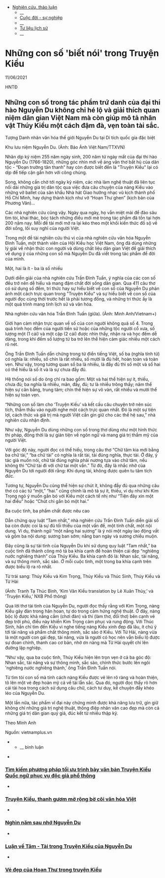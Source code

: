 <!-- source: https://m.nguyendu.vn/?chitiet=167&nhung-con-so--biet-noi--trong-truyen-kieu.html -->

* [Nghiên cứu, thảo luận](?chuyenmuc=29&nghien-cuu--thao-luan.html)
  * __
  * [Cuộc đời - sự nghiệp](?chuyenmuc=11&cuoc-doi-_-su-nghiep.html)
  * __
  * [Tư liệu lịch sử](?chuyenmuc=12&tu-lieu-lich-su.html)
  * __

# Những con số 'biết nói' trong Truyện Kiều

11/06/2021

HNTĐ

##  Những con số trong tác phẩm trứ danh của đại thi hào Nguyễn Du không chỉ hé lộ và giải thích quan niệm dân gian Việt Nam mà còn giúp mô tả nhân vật Thúy Kiều một cách đậm đà, vẹn toàn tài sắc.

Tượng Danh nhân văn hóa thế giới Nguyễn Du tại Di tích quốc gia đặc biệt

Khu lưu niệm Nguyễn Du. (Ảnh: Báo Ảnh Việt Nam/TTXVN)



Nhân dịp kỷ niệm 255 năm ngày sinh, 200 năm từ ngày mất của đại thi hào Nguyễn Du (1766-1820), những góc nhìn mới về áng văn thơ bất hủ của dân tộc - “Đoạn trường tân thanh” hay còn được biết đến là "Truyện Kiều" lại có dịp để tiếp cận gần hơn với công chúng.



Song, không cần chờ tới ngày kỷ niệm, các nhà làm nghệ thuật đã liên tục nối dài những giá trị dân tộc qua việc đưa câu chuyện của nàng Kiều vào những vở ballet của sân khấu Nhà hát Giao hưởng nhạc vũ kịch thành phố Hồ Chí Minh, hay dựng thành kịch như vở “Hoạn Thư ghen” (kịch bản của Phương Văn)...



Các nhà nghiên cứu cũng vậy. Ngày qua ngày, họ vẫn miệt mài để đào sâu tìm tòi, khai thác, bóc tách những điều mới mẻ trong tác phẩm đã tồn tại hơn 200 năm nay. Mỗi đề tài mới mở ra lại kéo theo một khối kiến thức đồ sộ về đời sống, lối suy nghĩ của người Việt.



Trong một đề tài nghiên cứu thú vị của nhà nghiên cứu văn hóa Nguyễn Đình Tuấn, một thành viên của Hội Kiều học Việt Nam, ông đã dùng những lý giải về nhận thức con người và dùng chất liệu dân gian Việt để giải thích về dụng ý của những con số mà Nguyễn Du đã viết trong tác phẩm để đời của mình.



Một, hai là ít - ba là số nhiều



Dưới diễn giải của nhà nghiên cứu Trần Đình Tuấn, ý nghĩa của các con số đều trở nên dễ hiểu và mang đậm chất đời sống dân gian. Qua 411 câu thơ có sử dụng số đếm, tri thức hay sự hiểu biết về con số của Nguyễn Du phản ánh một cách trực quan trong "Truyện Kiều" và sự hiểu biết về con số của người đọc cùng thời trước hết là phải tương đồng, và những tri thức ấy là một quá trình mang tính lịch sử và văn hóa.



Nhà nghiên cứu văn hóa Trần Đình Tuấn (giữa). (Ảnh: Minh Anh/Vietnam+)



Giới hạn cảm nhận trực quan về số của con người không quá số 4. Trong quá trình học đếm của người tiền sử hoặc của những tộc người cổ xưa, số lượng một (1 cái) và một cặp (2 cái) được nhìn thấy, nhận ra và học đếm dễ dàng, trong khi đếm số lượng từ ba trở lên thể hiện cảm giác nhiều một cách rõ nét.



Ông Trần Đình Tuấn dẫn chứng trong từ điển tiếng Việt, số ba (nghĩa tính từ) có nghĩa là: nhiều, số chín là rất nhiều, số mười là đủ hết, hoàn toàn và toàn vẹn. Như vậy, trong tương quan số ba là nhiều, là đầy đủ thì số một và số hai có thể hiểu là số ít và là sự chưa đầy đủ.



Hệ thống nói số do ông chỉ ra bao gồm: Một và hai thể hiện sự ít, thiếu, chưa đủ; ba nghĩa là nhiều, mãn, đầy, đủ; tư là nhiều trông thấy; năm thể hiện sự cân bằng, trung tâm; chín thể hiện sự vô vàn, rất nhiều và mười thể hiện sự toàn vẹn.



“Những con số làm cho ‘Truyện Kiều’ và kết cấu câu chuyện trở nên súc tích, thẩm thấu vào người nghe một cách trực quan nhất. Đó là một sự tiện lợi, cách thức và giá trị mà người Việt cần gìn giữ cho các thế hệ sau,” nhà nghiên cứu nhận định.



Như vậy, Nguyễn Du dùng những con số trong thơ dùng như một hình thức thi pháp, đồng thời là sự giản tiện về ngôn ngữ và mang giá trị thẩm mỹ của người Việt.



Với góc độ này, người đọc có thể hiểu, trong câu thơ “Chữ tâm kia mới bằng ba chữ tài,” “ba chữ tài” có nghĩa là rất tài, tài đúng nghĩa, thực tài. Ở đây, ý tác giả muốn nói, chữ tài đúng nghĩa phải nương tựa vào chữ tâm, nếu không thì “Chữ tài đi với chữ tai một vần.” Từ đó, đây là nhắc nhở của Nguyễn Du tới người đời rằng: Khi dụng tài, không được quên tu tâm tích đức.



Tương tự, Nguyễn Du cũng thể hiện sự chút ít, không đầy đủ qua những câu thơ có các từ “một,” “hai.” cũng chính là mô tả sự ít, thiếu, ví dụ như khi Kim Trọng ngỏ ý muốn gắn bó với Kiều một cách tế nhị như “Tiện đây xin một hai điều” hoặc “Chút chi gắn bó một hai.”



Ba cuộc tình, ba phẩm chất được nêu cao



Dẫn chứng quy luật “Tam nhất,” nhà nghiên cứu Trần Đình Tuấn diễn giải số ba còn được coi là sự đủ tối thiểu của một vấn đề, một tính chất, một nội dung. Ví dụ, thành ngữ “một nắng hai sương” là ý nói một ngày lao động vất vả gồm ba nội dung: sương ban sớm; nắng ban ngày và sương chiều muộn.



Đây cũng là sự tài tình của Nguyễn Du khi sử dụng quy luật “Tam nhất,” ba cuộc tình đã thành công mô tả ba khía cạnh để hoàn thiện cái đẹp “nghiêng nước nghiêng thành” của Thúy Kiều. Ba khía cạnh đó là: Nhan sắc, tài năng, và sự thông minh, sắc sảo. Ở mỗi cuộc tình, một trong ba khía cạnh trên được biểu lộ ra rõ nhất.



Từ trái sang: Thúy Kiều và Kim Trọng, Thúy Kiều và Thúc Sinh, Thúy Kiều và Từ Hải

(Ảnh: Tranh Tạ Thúc Bình, ‘Kim Vân Kiều translation by Lê Xuân Thủy,’ và 'Truyện Kiều,’ NXB Phổ thông)



Qua lời thơ tài tình của Nguyễn Du, người đọc thấy rằng với Kim Trọng, nàng Kiều gảy đàn trong hân hoan, tự do trong cảm hứng nghệ thuật. Ở đây, nàng bộc lộ được khả năng cầm (chơi đàn) và thi (làm thơ, đối thơ) bên cạnh vẻ đẹp trời phú, điều này khiến Kim Trọng cảm phục và rung động. Với Thúc Sinh, hắn chỉ tìm đến Kiều vì nghe tiếng nàng Kiều xinh đẹp đã lâu, ít chú ý tới tài năng và phẩm chất thông minh, sắc sảo ở Kiều. Với Từ Hải, nàng vừa là một người con gái đẹp, tài năng, vừa là người có học nên vẫn biểu lộ được sự đoan chính, thanh cao cơ bản, nhờ ơn nàng mà Từ Hải quyết chí lên đường lập nghiệp.



"Như vậy, qua ba cuộc tình, Thúy Kiều hiện lên trọn vẹn ở cả ba góc độ: Nhan sắc, tài năng và sự thông minh, sắc sảo, chính thức bước lên ngôi 'nghiêng nước nghiêng thành,' ông Trần Đình Tuấn nói.



Từ tìm tòi con số mà tính cách nàng Kiều được vẽ lên rõ ràng và hoàn thiện, tô lên một vẻ đẹp hoàn mỹ cả về tài lẫn sắc. Qua đó, người đọc thấy rõ hơn cái tài hoa trong cách sử dụng câu chữ, cách tư duy, kể chuyện đầy khéo léo của Nguyễn Du.



Một lần nữa, tác phẩm vĩ đại này chứng minh được khả năng lưu trữ, gìn giữ không chỉ những giá trị nghệ thuật, thông điệp nhân văn cao đẹp mà còn cả những giá trị dân gian quý giá, đúc kết từ nhiều thập kỷ.



Theo Minh Anh

Nguồn: vietnamplus.vn

  *   * __ bình luận

  * [ ](?chitiet=15324&tim-kiem-phuong-phap-toi-uu-trinh-bay-van-ban-truyen-kieu-quoc-ngu-phuc-vu-doc-gia-pho-thong.html "Tìm kiếm phương pháp tối ưu trình bày văn bản Truyện Kiều Quốc ngữ phục vụ độc giả phổ thông")

### [Tìm kiếm phương pháp tối ưu trình bày văn bản Truyện Kiều Quốc ngữ phục vụ độc giả phổ thông](?chitiet=15324&tim-kiem-phuong-phap-toi-uu-trinh-bay-van-ban-truyen-kieu-quoc-ngu-phuc-vu-doc-gia-pho-thong.html "Tìm kiếm phương pháp tối ưu trình bày văn bản Truyện Kiều Quốc ngữ phục vụ độc giả phổ thông")

  * [ ](?chitiet=11327&truyen-kieu--thanh-guom-mo-rong-bo-coi-van-hoa-viet.html "Truyện Kiều, thanh gươm mở rộng bờ cõi văn hóa Việt")

### [Truyện Kiều, thanh gươm mở rộng bờ cõi văn hóa Việt](?chitiet=11327&truyen-kieu--thanh-guom-mo-rong-bo-coi-van-hoa-viet.html "Truyện Kiều, thanh gươm mở rộng bờ cõi văn hóa Việt")

  * [ ](?chitiet=8324&nghin-nam-sau-nho-nguyen-du.html "Nghìn năm sau nhớ Nguyễn Du")

### [Nghìn năm sau nhớ Nguyễn Du](?chitiet=8324&nghin-nam-sau-nho-nguyen-du.html "Nghìn năm sau nhớ Nguyễn Du")

  * [ ](?chitiet=8322&luan-ve-tam-_-tai-trong-truyen-kieu-cua-nguyen-du.html "Luận về Tâm - Tài trong Truyện Kiều của Nguyễn Du")

### [Luận về Tâm - Tài trong Truyện Kiều của Nguyễn Du](?chitiet=8322&luan-ve-tam-_-tai-trong-truyen-kieu-cua-nguyen-du.html "Luận về Tâm - Tài trong Truyện Kiều của Nguyễn Du")

  * [ ](?chitiet=2312&ve-dep-cua-hoan-thu-trong-truyen-kieu.html "Vẻ đẹp của Hoạn Thư trong truyện Kiều")

### [Vẻ đẹp của Hoạn Thư trong truyện Kiều](?chitiet=2312&ve-dep-cua-hoan-thu-trong-truyen-kieu.html "Vẻ đẹp của Hoạn Thư trong truyện Kiều")